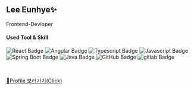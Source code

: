 ## Lee Eunhye✨
Frontend-Devloper


#### Used Tool & Skill
![React Badge](https://img.shields.io/badge/-React-61DAFB?style=flat-square&logo=React&logoColor=white)
![Angular Badge](https://img.shields.io/badge/-Angular-0F0F11?style=flat-square&logo=angular&logoColor=white)
![Typescript Badge](https://img.shields.io/badge/-TypeScript-3178C6?style=flat-square&logo=TypeScript&logoColor=white)
![Javascript Badge](https://img.shields.io/badge/-Javascript-F7DF1E?style=flat-square&logo=javascript&logoColor=white)
![Spring Boot Badge](https://img.shields.io/badge/-Spring%20boot-6DB33F?style=flat-square&logo=springboot&logoColor=white)
![Java Badge](https://img.shields.io/badge/-Java-5382a1?style=flat-square&logoColor=white)
![GitHub Badge](https://img.shields.io/badge/-GitHub-181717?style=flat-square&logo=github&logoColor=white)
![gitlab Badge](https://img.shields.io/badge/-gitlab-FC6D26?style=flat-square&logo=gitlab&logoColor=white)


<br>

 [🔗Profile 보러가기(Click)](https://maddening-antimony-d21.notion.site/s-Portfolio-00dc4406372a4c2b8f03721010f887d8?pvs=4)

